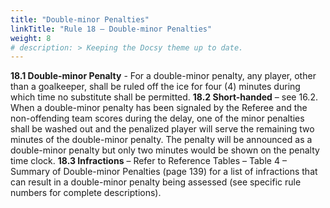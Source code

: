 ```yaml
---
title: "Double-minor Penalties"
linkTitle: "Rule 18 – Double-minor Penalties"
weight: 8
# description: > Keeping the Docsy theme up to date.
---
```


**18.1 Double-minor Penalty** - For a double-minor penalty, any player, other than a goalkeeper, shall be ruled off the ice for four (4) minutes during which time no substitute shall be permitted.
**18.2 Short-handed** – see 16.2.
When a double-minor penalty has been signaled by the Referee and the non-offending team scores during the delay, one of the minor penalties shall be washed out and the penalized player will serve the remaining two minutes of the double-minor penalty. The penalty will be announced as a double-minor penalty but only two minutes would be shown on the penalty time clock.
**18.3 Infractions** – Refer to Reference Tables – Table 4 – Summary of Double-minor Penalties (page 139) for a list of infractions that can result in a double-minor penalty being assessed (see specific rule numbers for complete descriptions).